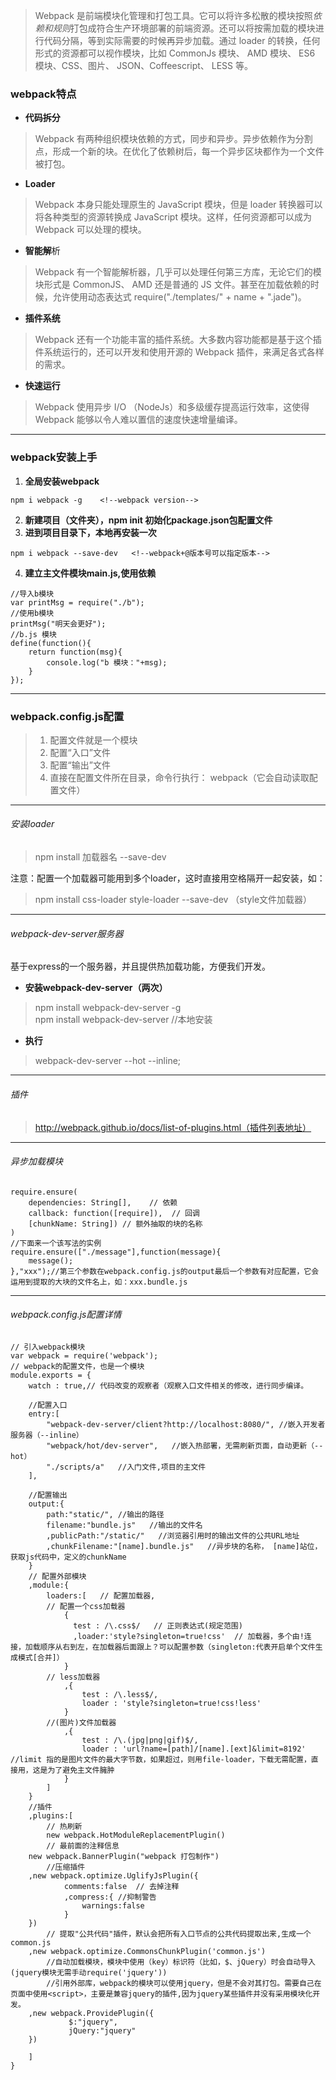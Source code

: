 > Webpack 是前端模块化管理和打包工具。它可以将许多松散的模块按照*依赖和规则*打包成符合生产环境部署的前端资源。还可以将按需加载的模块进行代码分隔，等到实际需要的时候再异步加载。通过 loader 的转换，任何形式的资源都可以视作模块，比如 CommonJs 模块、 AMD 模块、 ES6 模块、CSS、图片、 JSON、Coffeescript、 LESS 等。
### webpack特点
- **代码拆分**      
> Webpack 有两种组织模块依赖的方式，同步和异步。异步依赖作为分割点，形成一个新的块。在优化了依赖树后，每一个异步区块都作为一个文件被打包。

- **Loader**
> Webpack 本身只能处理原生的 JavaScript 模块，但是 loader 转换器可以将各种类型的资源转换成 JavaScript 模块。这样，任何资源都可以成为 Webpack 可以处理的模块。

- **智能解**析
> Webpack 有一个智能解析器，几乎可以处理任何第三方库，无论它们的模块形式是 CommonJS、 AMD 还是普通的 JS 文件。甚至在加载依赖的时候，允许使用动态表达式 require("./templates/" + name + ".jade")。

- **插件系统**
> Webpack 还有一个功能丰富的插件系统。大多数内容功能都是基于这个插件系统运行的，还可以开发和使用开源的 Webpack 插件，来满足各式各样的需求。

- **快速运行**
> Webpack 使用异步 I/O （NodeJs）和多级缓存提高运行效率，这使得 Webpack 能够以令人难以置信的速度快速增量编译。
---
### webpack安装上手
1. **全局安装webpack**

```
npm i webpack -g    <!--webpack version-->
```
2. **新建项目（文件夹），npm init 初始化package.json包配置文件**
3. **进到项目目录下，本地再安装一次**

```
npm i webpack --save-dev   <!--webpack+@版本号可以指定版本-->
```
4. **建立主文件模块main.js,使用依赖**

```
//导入b模块
var printMsg = require("./b");
//使用b模块
printMsg("明天会更好");
//b.js 模块
define(function(){
    return function(msg){
        console.log("b 模块："+msg);
    }
});
```
---
### webpack.config.js配置
> 1. 配置文件就是一个模块
> 2. 配置“入口”文件
> 3. 配置“输出”文件
> 4. 直接在配置文件所在目录，命令行执行： webpack（它会自动读取配置文件）
---
###### 安装loader
> npm install 加载器名 --save-dev

注意：配置一个加载器可能用到多个loader，这时直接用空格隔开一起安装，如：
> npm install css-loader style-loader --save-dev  （style文件加载器）
---
###### webpack-dev-server服务器
基于express的一个服务器，并且提供热加载功能，方便我们开发。
- **安装webpack-dev-server（两次）**
> npm install webpack-dev-server -g     
npm install webpack-dev-server //本地安装
- **执行**
> webpack-dev-server --hot --inline;
---
###### 插件
> http://webpack.github.io/docs/list-of-plugins.html（插件列表地址）
---
###### 异步加载模块

```
require.ensure(
    dependencies: String[],    // 依赖
    callback: function([require]),  // 回调
    [chunkName: String]) // 额外抽取的块的名称
)
//下面来一个该写法的实例
require.ensure(["./message"],function(message){
    message();
},"xxx");//第三个参数在webpack.config.js的output最后一个参数有对应配置，它会运用到提取的大块的文件名上，如：xxx.bundle.js
```
---
###### webpack.config.js配置详情
```
// 引入webpack模块
var webpack = require('webpack');
// webpack的配置文件，也是一个模块
module.exports = {
    watch : true,// 代码改变的观察者（观察入口文件相关的修改，进行同步编译。
    
    //配置入口
    entry:[
    	"webpack-dev-server/client?http://localhost:8080/", //嵌入开发者服务器（--inline）
    	"webpack/hot/dev-server",   //嵌入热部署，无需刷新页面，自动更新（--hot）
    	"./scripts/a"   //入门文件,项目的主文件
    ],
    
    //配置输出
    output:{
    	path:"static/", //输出的路径
    	filename:"bundle.js"   //输出的文件名
    	,publicPath:"/static/"   //浏览器引用时的输出文件的公共URL地址
    	,chunkFilename:"[name].bundle.js"   //异步块的名称， [name]站位，获取js代码中，定义的chunkName
    }
    // 配置外部模块
    ,module:{
    	loaders:[   // 配置加载器,
    	// 配置一个css加载器
            { 
              test : /\.css$/   // 正则表达式(规定范围)
              ,loader:'style?singleton=true!css'  // 加载器，多个由!连接，加载顺序从右到左，在加载器后面跟上？可以配置参数（singleton:代表开启单个文件生成模式[合并]）
            }
        // less加载器
            ,{
            	test : /\.less$/,
            	loader : 'style?singleton=true!css!less'
            }
        //(图片)文件加载器
            ,{
            	test : /\.(jpg|png|gif)$/,
            	loader : 'url?name=[path]/[name].[ext]&limit=8192' //limit 指的是图片文件的最大字节数，如果超过，则用file-loader，下载无需配置，直接用，这是为了避免主文件臃肿
            }
    	]
    }
    //插件
    ,plugins:[  
        // 热刷新
    	new webpack.HotModuleReplacementPlugin()
        // 最前面的注释信息 
	new webpack.BannerPlugin("webpack 打包制作")
        //压缩插件
	,new webpack.optimize.UglifyJsPlugin({
            comments:false  // 去掉注释
            ,compress:{ //抑制警告
                warnings:false
            }
	})
        // 提取"公共代码"插件，默认会把所有入口节点的公共代码提取出来,生成一个common.js
	,new webpack.optimize.CommonsChunkPlugin('common.js')
        //自动加载模块，模块中使用（key）标识符（比如，$、jQuery）时会自动导入 (jquery模块无需手动require('jquery'))
        //引用外部库，webpack的模块可以使用jquery，但是不会对其打包。需要自己在页面中使用<script>，主要是兼容jquery的插件,因为jquery某些插件并没有采用模块化开发。
 	,new webpack.ProvidePlugin({
             $:"jquery",
             jQuery:"jquery"
 	})
 	
    ]
}
```


